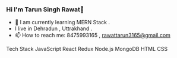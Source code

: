 ### Hi I'm Tarun Singh Rawat👋


- 🌱 I am currently learning MERN Stack .
- I live in Dehradun , Uttrakhand .
- 📫 How to reach me: 8475993165 , rawattarun3165@gmail.com

Tech Stack
JavaScript  React  Redux  Node.js  MongoDB  HTML  CSS 


